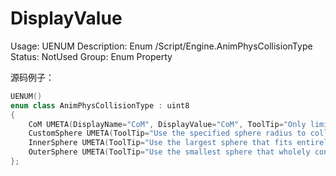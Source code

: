 # DisplayValue

Usage: UENUM
Description: Enum /Script/Engine.AnimPhysCollisionType
Status: NotUsed
Group: Enum Property

源码例子：

```cpp
UENUM()
enum class AnimPhysCollisionType : uint8
{
	CoM UMETA(DisplayName="CoM", DisplayValue="CoM", ToolTip="Only limit the center of mass from crossing planes."),
	CustomSphere UMETA(ToolTip="Use the specified sphere radius to collide with planes."),
	InnerSphere UMETA(ToolTip="Use the largest sphere that fits entirely within the body extents to collide with planes."),
	OuterSphere UMETA(ToolTip="Use the smallest sphere that wholely contains the body extents to collide with planes.")
};
```